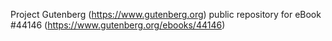 Project Gutenberg (https://www.gutenberg.org) public repository for eBook #44146 (https://www.gutenberg.org/ebooks/44146)
